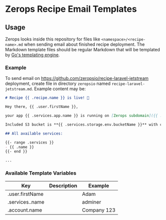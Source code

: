 # Zerops Recipe Email Templates

## Usage

Zerops looks inside this repository for files like `<namespace>/<recipe-name>.md` when sending email about finished
recipe deployment.
The Markdown template files should be regular Markdown that will be templated
by [Go's templating engine](https://pkg.go.dev/text/template).

### Example

To send email on https://github.com/zeropsio/recipe-laravel-jetstream deployment, create file in directory `zeropsio`
named `recipe-laravel-jetstream.md`.
Example content may be:

```markdown
# Recipe {{ .recipe.name }} is live! 🚀

Hey there, {{ .user.firstName }},

your app {{ .services.app.name }} is running on [Zerops subdomain]({{ .services.app.subdomainUrl }}).

Included S3 bucket is **{{ .services.storage.env.bucketName }}** with capacity {{ .services.storage.env.quotaGBytes }}GB.

## All available services:

{{- range .services }}
- {{ .name }} 
{{- end }}

...
```

### Available Template Variables

| Key                       | Description | Example     |
|---------------------------|-------------|-------------|
| .user.firstName           |             | Adam        | 
| .services.<hostname>.name |             | adminer     |
| .account.name             |             | Company 123 |

[comment]: <> (TODO: Fill this table.)
